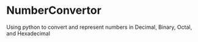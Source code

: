 # NumberConvertor
Using python to convert and represent numbers in Decimal, Binary, Octal, and Hexadecimal
